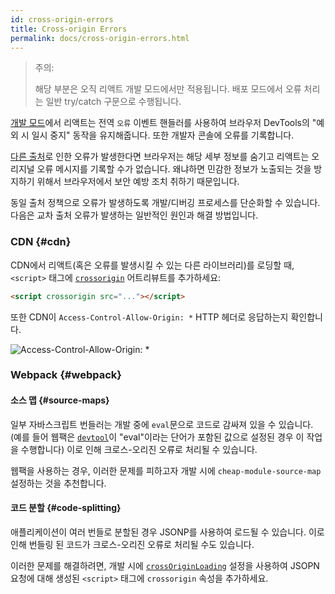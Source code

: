 ```yaml
---
id: cross-origin-errors
title: Cross-origin Errors
permalink: docs/cross-origin-errors.html
---
```


> 주의:
>
> 해당 부분은 오직 리액트 개발 모드에서만 적용됩니다. 배포 모드에서 오류 처리는 일반 try/catch 구문으로 수행됩니다.

[개발 모드](/docs/optimizing-performance.html)에서 리액트는 전역 `오류` 이벤트 핸들러를 사용하여 브라우저 DevTools의 "예외 시 일시 중지" 동작을 유지해줍니다. 또한 개발자 콘솔에 오류를 기록합니다.

[다른 출처](https://developer.mozilla.org/en-US/docs/Web/Security/Same-origin_policy)로 인한 오류가 발생한다면 브라우저는 해당 세부 정보를 숨기고 리액트는 오리지널 오류 메시지를 기록할 수가 없습니다. 왜냐하면 민감한 정보가 노출되는 것을 방지하기 위해서 브라우저에서 보안 예방 조치 취하기 때문입니다.

동일 출처 정책으로 오류가 발생하도록 개발/디버깅 프로세스를 단순화할 수 있습니다. 다음은 교차 출처 오류가 발생하는 일반적인 원인과 해결 방법입니다.

### CDN {#cdn}

CDN에서 리액트(혹은 오류를 발생시킬 수 있는 다른 라이브러리)를 로딩할 때, `<script>` 태그에 [`crossorigin`](https://developer.mozilla.org/en-US/docs/Web/HTML/CORS_settings_attributes) 어트리뷰트를 추가하세요:


```html
<script crossorigin src="..."></script>
```

또한 CDN이 `Access-Control-Allow-Origin: *` HTTP 헤더로 응답하는지 확인합니다.

![Access-Control-Allow-Origin: *](../images/docs/cdn-cors-header.png)

### Webpack {#webpack}

#### 소스 맵 {#source-maps}

일부 자바스크립트 번들러는 개발 중에 `eval`문으로 코드로 감싸져 있을 수 있습니다. (예를 들어 웹팩은 [`devtool`](https://webpack.js.org/configuration/devtool/)이 "eval"이라는 단어가 포함된 값으로 설정된 경우 이 작업을 수행합니다) 이로 인해 크로스-오리진 오류로 처리될 수 있습니다.

웹팩을 사용하는 경우, 이러한 문제를 피하고자 개발 시에 `cheap-module-source-map` 설정하는 것을 추천합니다.

#### 코드 분할 {#code-splitting}

애플리케이션이 여러 번들로 분할된 경우 JSONP를 사용하여 로드될 수 있습니다. 이로 인해 번들링 된 코드가 크로스-오리진 오류로 처리될 수도 있습니다.

이러한 문제를 해결하려면, 개발 시에 [`crossOriginLoading`](https://webpack.js.org/configuration/output/#output-crossoriginloading) 설정을 사용하여 JSOPN 요청에 대해 생성된 `<script>` 태그에 `crossorigin` 속성을 추가하세요.